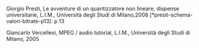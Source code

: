 
[^roberto-diem-tigani]: Roberto Diem Tigani, Custodi del suono. Un secolo e mezzo di storia della riproduzione sonora, 2012 Varese Zecchini Editore.
[^young]: Enciclopedia Treccani al seguente url consultato il 9/04/2018 *https://www.treccani.it/Fenciclopedia/thomas-young*
[^taylor-and-walton]: THOMAS YOUNG, Course of Lectures on Natura1 Philosophy and the Mechanical Arts, Taylor and Walton, London, 1845, lecture XXXI, pp. 288-289.)
[^ampiezza-onda]: consultato 20 settembre 2018 Enciclopedia Treccani url: *http://www.treccani.it/enciclopedia/ampiezza/*
[^luca-cerchiari-p12-13]: Luca Cerchiari "Il disco: musica tecnologia mercato", cap.1,pp 12-13, Luca Cerchiari – Milano, Sansoni. C2001
[^fred-gaisberg]: Fred Gaisberg, The Music Goes Around. Macmillian, New York, 1942; trad. it. La musica e il disco, F.lli Bocca, Milano, 1949 pp. 15-16.
[^luca-cerchiari-p17]: p. 17
[^roberto-diem-tigani-p258-259]: pp 258-259
[^roberto-diem-tigani-p57-58]: op.cit. pp 57-58
[^roberto-diem-tigani-p174]: p 174
[^le-garzantine]: voce alta fedeltà p. 16 Le Garzantine 2012
[^immagini-grammofono-portatile-pubblicita]: link consultato 30 aprile 2019 *ebay.it*
[^roberto-diem-tigani-p222]: p 222
[^immagini-45-giri-mangiadischi]: tratte da collezione privata
[^g-haus]: G. HAUS, Corso di informatica applicata alla musica, pdf URL consultato il 14/06/2018 disponibile sul sito  *http://www.lim.di.unimi.it/teaching/materials_pdf/MIDI2.pdf*
[^virtual-standard-technology]: Virtual Standard Technology è un protocollo implementato da Steinberg per i plug in, che assegna ai MIDI strumenti virtuali e effetti.
[^asio]: ASIO è un driver audio per specifico uso professionale, con performance superiori ai driver audio tradizionali.


[^roberto-diemg-igani-p173]: Tigani p 173

[^owsinski-produttori]: <!-- inserisci-pagina -->

<!-- Fonti Immagini !-->
[^immagine-fonoautografo-1]: tratto da classicasenzafrontiere.wordpress dove è disponibile anache il video del fonoautografo in funzione.
[^immagine-berliner]: immagine Berliner link consultato 30 aprile 2019 url: *https://www.stradeejay.it/emil-berliner-dal-grammofono-ai-vinili/*
[^chris-middleton]: Chris Middleton, The complete guide to digital audio, 2003 Course Technology PTR, p.16
[^immagine-microfono-a-condensatore-1]: immagine microfono a condensatore tratto da Collezione Radio Nelson Microfonia - Tecnologia link consultato 30 aprile 2019 *http://collezioneradionelson.blogspot.com/p/microfonia-telefonia.html?m=1*
[^immagine-microfono-a-condensatore-2]: Radio Nelson
[^immagine-microfono-a-condensatore-3]: microfono a condensatore 3 link consultato 30 aprile 2019 Ebay
[^immagine-telegraphone]: immagine telegraphone link consultato 30 aprile 2019 *ssplprints.com*
[^immagine-puntina]: link consultato 30 aprile 2019
[^vinile-ingrandito]: link consultato 30 aprile 2019 okdishi.it *okdischi.it*
[^immagine-schema-hifi]: tratto da Le Garzantine 2012 p. 17
[^immagini-grammofono-portatile]: tratto da collezione privata
[^immagine-registratore-a-filo-metallico]: Immagini registratore a filo link consultato 30 aprile 2019 Webster Chicago
[^immagini-lettore-audio-cassette]: tratto da collezione privata
[^immagine-discman]: tratto da collezione privata
[^immagine-lettura-riproduzione-disco]: tratta da: Le Garzantine 2012
[^immagine-dcc]: link consultato 30 aprile 2019 *wikipedia.org*
[^immagine-dat]: link consultato 30 aprile 2019 tratto da collezione privata
[^massimiliano-salfi]: M. SALFI, Il MIDI, presentazione in formato pdf per il corso di Informatica musicale, Università degli Studi di Catania, Dipartimento di matematica e informatica
[^immagine-grafofono]: Immagine fonografo link consultato 30 aprile 2019 ebay.com

Giorgio Presti, Le avventure di un quantizzatore non lineare, dispense universitarie, L.I.M., Università degli Studi di Milano,2008
[*presti-schema-valori-bitrate-p13]: p 13

Giancarlo Vercellesi, MPEG / audio tutorial, L.I.M., Università degli Studi di Milano, 2005
[^schema-bitrate-p17]: p 17

[^giorgio-presti-p16-17]: pp. 16-17
